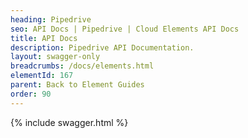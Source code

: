 ```yaml
---
heading: Pipedrive
seo: API Docs | Pipedrive | Cloud Elements API Docs
title: API Docs
description: Pipedrive API Documentation.
layout: swagger-only
breadcrumbs: /docs/elements.html
elementId: 167
parent: Back to Element Guides
order: 90
---
```


{% include swagger.html %}
